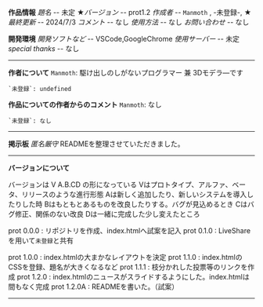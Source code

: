 **作品情報**
    *題名* -- 未定
    ★*バージョン* -- prot1.2
    *作成者* -- `Manmoth` , -未登録-,
    ★*最終更新* -- 2024/7/3
    *コメント* -- なし
    *使用方法* -- なし
    *お問い合わせ* -- なし


**開発環境**
    *開発ソフトなど* -- VSCode,GoogleChrome
    *使用サーバー* -- 未定
    *special thanks* -- なし

***

**作者について**
    `Manmoth`: 駆け出しのしがないプログラマー 兼 3Dモデラ―です
    
    `未登録`: undefined

**作品についての作者からのコメント**
    `Manmoth`: なし

    `未登録`: なし

***

**掲示板** _匿名厳守_
READMEを整理させていただきました。<M>

***

**バージョンについて**

バージョンは V A.B.CD の形になっている
Vはプロトタイプ、アルファ、ベータ、リリースのような進行形態
Aは新しく追加したり、新しいシステムを導入したりした時
Bはもともとあるものを改良したりする。バグが見込めるとき
Cはバグ修正、関係のない改良
Dは一緒に完成した少し変えたところ

prot 0.0.0 : リポジトリを作成、index.htmlへ試案を記入
prot 0.1.0 : LiveShareを用いて`未登録`と共有

prot 1.0.0 : index.htmlの大まかなレイアウトを決定
prot 1.1.0 : index.htmlのCSSを登録、題名が大きくなるなど
prot 1.1.1 : 枝分かれした投票等のリンクを作成
prot 1.2.0 : index.htmlのニュースがスライドするようにした。index.htmlは間もなく完成
prot 1.2.0A : READMEを書いた。（試案）

***